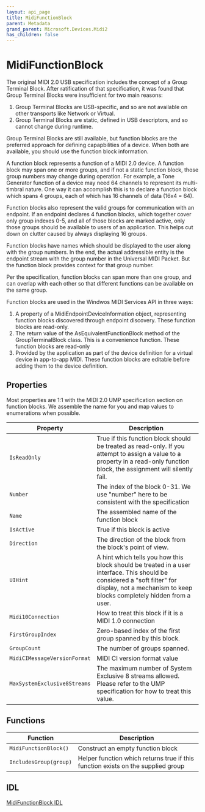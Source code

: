 ```yaml
---
layout: api_page
title: MidiFunctionBlock
parent: Metadata
grand_parent: Microsoft.Devices.Midi2
has_children: false
---
```


# MidiFunctionBlock

The original MIDI 2.0 USB specification includes the concept of a Group Terminal Block. After ratification of that specification, it was found that Group Terminal Blocks were insufficient for two main reasons:
1. Group Terminal Blocks are USB-specific, and so are not available on other transports like Network or Virtual.
2. Group Terminal Blocks are static, defined in USB descriptors, and so cannot change during runtime.

Group Terminal Blocks are still available, but function blocks are the preferred approach for defining capapbilities of a device. When both are available, you should use the function block information.

A function block represents a function of a MIDI 2.0 device. A function block may span one or more groups, and if not a static function block, those group numbers may change during operation. For example, a Tone Generator function of a device may need 64 channels to represent its multi-timbral nature. One way it can accomplish this is to declare a function block which spans 4 groups, each of which has 16 channels of data (16x4 = 64).

Function blocks also represent the valid groups for communication with an endpoint. If an endpoint declares 4 function blocks, which together cover only group indexes 0-5, and all of those blocks are marked active, only those groups should be available to users of an application. This helps cut down on clutter caused by always displaying 16 groups.

Function blocks have names which should be displayed to the user along with the group numbers. In the end, the actual addressible entity is the endpoint stream with the group number in the Universal MIDI Packet. But the function block provides context for that group number.

Per the specification, function blocks can span more than one group, and can overlap with each other so that different functions can be available on the same group.

Function blocks are used in the Windwos MIDI Services API in three ways:

1. A property of a MidiEndpointDeviceInformation object, representing function blocks discovered through endpoint discovery. These function blocks are read-only.
2. The return value of the AsEquivalentFunctionBlock method of the GroupTerminalBlock class. This is a convenience function. These function blocks are read-only
3. Provided by the application as part of the device definition for a virtual device in app-to-app MIDI. These function blocks are editable before adding them to the device definition.

## Properties

Most properties are 1:1 with the MIDI 2.0 UMP specification section on function blocks. We assemble the name for you and map values to enumerations when possible.

| Property | Description |
| --------------- | ----------- |
| `IsReadOnly` | True if this function block should be treated as read-only. If you attempt to assign a value to a property in a read-only function block, the assignment will silently fail. |
| `Number` | The index of the block 0-31. We use "number" here to be consistent with the specification |
| `Name` | The assembled name of the function block |
| `IsActive` | True if this block is active |
| `Direction` | The direction of the block from the block's point of view. |
| `UIHint` | A hint which tells you how this block should be treated in a user interface. This should be considered a "soft filter" for display, not a mechanism to keep blocks completely hidden from a user. |
| `Midi10Connection` | How to treat this block if it is a MIDI 1.0 connection |
| `FirstGroupIndex` | Zero-based index of the first group spanned by this block. |
| `GroupCount` | The number of groups spanned. |
| `MidiCIMessageVersionFormat` | MIDI CI version format value |
| `MaxSystemExclusive8Streams` | The maximum number of System Exclusive 8 streams allowed. Please refer to the UMP specification for how to treat this value. |

## Functions

| Function | Description |
| --------------- | ----------- |
| `MidiFunctionBlock()` | Construct an empty function block |
| `IncludesGroup(group)` | Helper function which returns true if this function exists on the supplied group |

## IDL

[MidiFunctionBlock IDL](https://github.com/microsoft/MIDI/blob/main/src/api/Client/Midi2Client/MidiFunctionBlock.idl)
